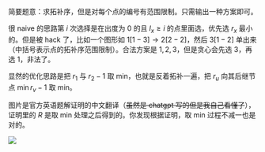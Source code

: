 简要题意：求拓补序，但是对每个点的编号有范围限制。只需输出一种方案即可。

很 naive 的思路第 $i$ 次选择是在出度为 $0$ 的且 $l_x \geq i$ 的点里面选，优先选 $r_x$ 最小的。但是被 hack 了，比如一个图形如 $1[1-3]\rightarrow 2[2-2]$，然后 $3[1-2]$ 单出来（中括号表示点的拓补序范围限制）。合法方案是 $1,2,3$，但是贪心会先选 $3$，再选 $1$，非法了。

显然的优化思路是把 $r_1$ 与 $r_2-1$  取 min，也就是反着拓补一遍，把 $r_u$ 向其后继节点 $\min r_v-1$ 取 min。

图片是官方英语题解证明的中文翻译（~~虽然是 chatgpt 写的但是我自己看懂了~~），证明里的 $R$ 是取 min 处理之后得到的。你发现根据证明，取 min 过程不减一也是对的。

![](https://cdn.luogu.com.cn/upload/image_hosting/3bk434h9.png)